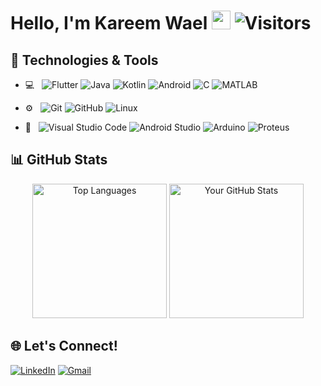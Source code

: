 # Hello, I'm Kareem Wael <img src="https://media.giphy.com/media/hvRJCLFzcasrR4ia7z/giphy.gif" width="30px"> <img  src="https://komarev.com/ghpvc/?username=kareemwael9898" alt="Visitors" />


## 🔧 Technologies & Tools
- 💻 &nbsp;
![Flutter](https://img.shields.io/badge/-Flutter-666666?logo=flutter&logoColor=1EBBFD&labelColor=white&color=007EC6)
![Java](https://img.shields.io/badge/java-333333?style=flat&logo=openjdk&logoColor=red)
![Kotlin](https://img.shields.io/badge/Kotlin-0095D5?style=flat&logo=kotlin&logoColor=white)
![Android](https://img.shields.io/badge/Android-3DDC84?style=flat&logo=android&logoColor=white)
![C](https://img.shields.io/badge/-C-333333?style=flat&logo=c)
![MATLAB](https://img.shields.io/badge/MATLAB-333333?style=flat)


- ⚙️ &nbsp;
![Git](https://img.shields.io/badge/-Git-333333?style=flat&logo=git)
![GitHub](https://img.shields.io/badge/-GitHub-333333?style=flat&logo=github)
![Linux](https://img.shields.io/badge/Linux-333333?style=flat&logo=linux&logoColor=yellow)

- 🔧 &nbsp;
![Visual Studio Code](https://img.shields.io/badge/-Visual%20Studio%20Code-333333?style=flat&logo=visual-studio-code&logoColor=007ACC)
![Android Studio](https://img.shields.io/badge/Android_Studio-333333?style=flat&logo=android-studio&logoColor=3DDC84)
![Arduino](https://img.shields.io/badge/Arduino_IDE-333333?style=flat&logo=arduino&logoColor=blue)
![Proteus](https://img.shields.io/badge/Proteus-333333?style=flat&logo=proteus&logoColor=blue&style=for-the-badge)

## 📊 GitHub Stats
<p align="center">
    <img src="https://github-readme-stats.vercel.app/api/top-langs/?username=kareemwael9898&layout=donut" alt="Top Languages" height="215px"/>
  <img src="https://github-readme-stats.vercel.app/api?username=kareemwael9898&show_icons=true&hide=prs" alt="Your GitHub Stats" height="215px"/>
</p>

## 🌐 Let's Connect!
[![LinkedIn](https://img.shields.io/badge/-LINKEDIN-0077B5?style=for-the-badge&logo=linkedin&logoColor=white)](https://www.linkedin.com/in/kareem-wael-t22/)
[![Gmail](https://img.shields.io/badge/-GMAIL-D14836?style=for-the-badge&logo=gmail&logoColor=white)](mailto:kareemwael9898@gmail.com)

